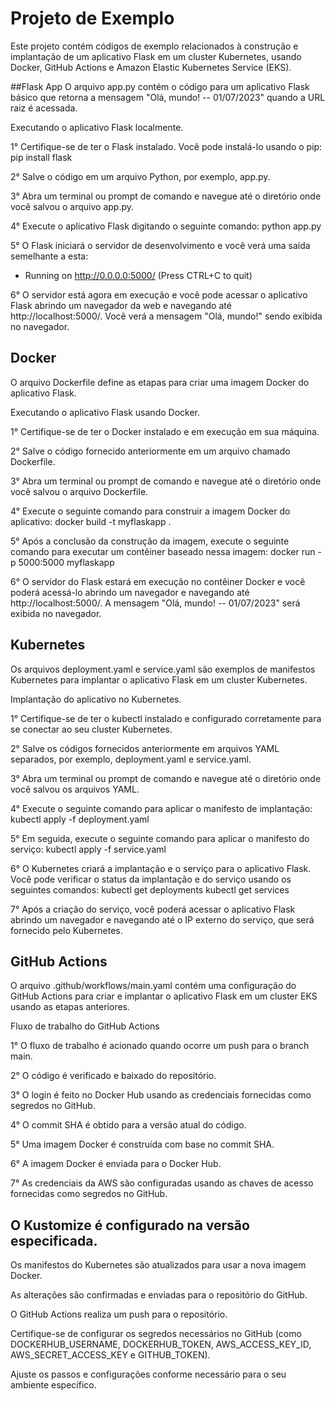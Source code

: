 # Projeto de Exemplo
Este projeto contém códigos de exemplo relacionados à construção e implantação de um aplicativo Flask em um cluster Kubernetes, usando Docker, GitHub Actions e Amazon Elastic Kubernetes Service (EKS).

##Flask App
O arquivo app.py contém o código para um aplicativo Flask básico que retorna a mensagem "Olá, mundo! -- 01/07/2023" quando a URL raiz é acessada.

Executando o aplicativo Flask localmente.

1° Certifique-se de ter o Flask instalado. Você pode instalá-lo usando o pip:
pip install flask

2° Salve o código em um arquivo Python, por exemplo, app.py.

3° Abra um terminal ou prompt de comando e navegue até o diretório onde você salvou o arquivo app.py.

4° Execute o aplicativo Flask digitando o seguinte comando:
python app.py

5° O Flask iniciará o servidor de desenvolvimento e você verá uma saída semelhante a esta:
 * Running on http://0.0.0.0:5000/ (Press CTRL+C to quit)

6° O servidor está agora em execução e você pode acessar o aplicativo Flask abrindo um navegador da web e navegando até http://localhost:5000/. Você verá a mensagem "Olá, mundo!" sendo exibida no navegador.

## Docker
O arquivo Dockerfile define as etapas para criar uma imagem Docker do aplicativo Flask.

Executando o aplicativo Flask usando Docker.

1° Certifique-se de ter o Docker instalado e em execução em sua máquina.

2° Salve o código fornecido anteriormente em um arquivo chamado Dockerfile.

3° Abra um terminal ou prompt de comando e navegue até o diretório onde você salvou o arquivo Dockerfile.

4° Execute o seguinte comando para construir a imagem Docker do aplicativo:
docker build -t myflaskapp .

5° Após a conclusão da construção da imagem, execute o seguinte comando para executar um contêiner baseado nessa imagem:
docker run -p 5000:5000 myflaskapp

6° O servidor do Flask estará em execução no contêiner Docker e você poderá acessá-lo abrindo um navegador e navegando até http://localhost:5000/. A mensagem "Olá, mundo! -- 01/07/2023" será exibida no navegador.

## Kubernetes
Os arquivos deployment.yaml e service.yaml são exemplos de manifestos Kubernetes para implantar o aplicativo Flask em um cluster Kubernetes.

Implantação do aplicativo no Kubernetes.

1° Certifique-se de ter o kubectl instalado e configurado corretamente para se conectar ao seu cluster Kubernetes.

2° Salve os códigos fornecidos anteriormente em arquivos YAML separados, por exemplo, deployment.yaml e service.yaml.

3° Abra um terminal ou prompt de comando e navegue até o diretório onde você salvou os arquivos YAML.

4° Execute o seguinte comando para aplicar o manifesto de implantação:
kubectl apply -f deployment.yaml

5° Em seguida, execute o seguinte comando para aplicar o manifesto do serviço:
kubectl apply -f service.yaml

6° O Kubernetes criará a implantação e o serviço para o aplicativo Flask. Você pode verificar o status da implantação e do serviço usando os seguintes comandos:
kubectl get deployments
kubectl get services

7° Após a criação do serviço, você poderá acessar o aplicativo Flask abrindo um navegador e navegando até o IP externo do serviço, que será fornecido pelo Kubernetes.

## GitHub Actions
O arquivo .github/workflows/main.yaml contém uma configuração do GitHub Actions para criar e implantar o aplicativo Flask em um cluster EKS usando as etapas anteriores.

Fluxo de trabalho do GitHub Actions

1° O fluxo de trabalho é acionado quando ocorre um push para o branch main.

2° O código é verificado e baixado do repositório.

3° O login é feito no Docker Hub usando as credenciais fornecidas como segredos no GitHub.

4° O commit SHA é obtido para a versão atual do código.

5° Uma imagem Docker é construída com base no commit SHA.

6° A imagem Docker é enviada para o Docker Hub.

7° As credenciais da AWS são configuradas usando as chaves de acesso fornecidas como segredos no GitHub.

## O Kustomize é configurado na versão especificada.

Os manifestos do Kubernetes são atualizados para usar a nova imagem Docker.

As alterações são confirmadas e enviadas para o repositório do GitHub.

O GitHub Actions realiza um push para o repositório.

Certifique-se de configurar os segredos necessários no GitHub (como DOCKERHUB_USERNAME, DOCKERHUB_TOKEN, AWS_ACCESS_KEY_ID, AWS_SECRET_ACCESS_KEY e GITHUB_TOKEN).

Ajuste os passos e configurações conforme necessário para o seu ambiente específico.

